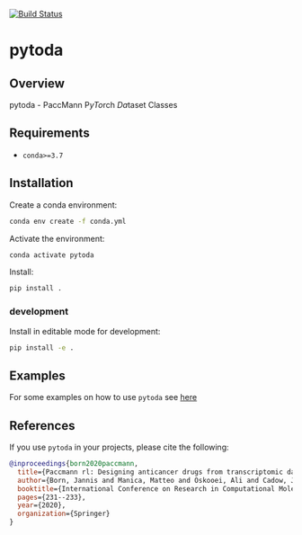 [![Build Status](https://travis-ci.org/PaccMann/paccmann_datasets.svg?branch=master)](https://travis-ci.org/PaccMann/paccmann_datasets)
# pytoda

## Overview

pytoda - PaccMann P*yTo*rch *Da*taset Classes

## Requirements

- `conda>=3.7`

## Installation

Create a conda environment:

```sh
conda env create -f conda.yml
```

Activate the environment:

```sh
conda activate pytoda
```

Install:

```sh
pip install .
```

### development

Install in editable mode for development:

```sh
pip install -e .
```

## Examples

For some examples on how to use `pytoda` see [here](./examples)

## References

If you use `pytoda` in your projects, please cite the following:

```bib
@inproceedings{born2020paccmann,
  title={Paccmann rl: Designing anticancer drugs from transcriptomic data via reinforcement learning},
  author={Born, Jannis and Manica, Matteo and Oskooei, Ali and Cadow, Joris and Mart{\'\i}nez, Mar{\'\i}a Rodr{\'\i}guez},
  booktitle={International Conference on Research in Computational Molecular Biology},
  pages={231--233},
  year={2020},
  organization={Springer}
}
```
